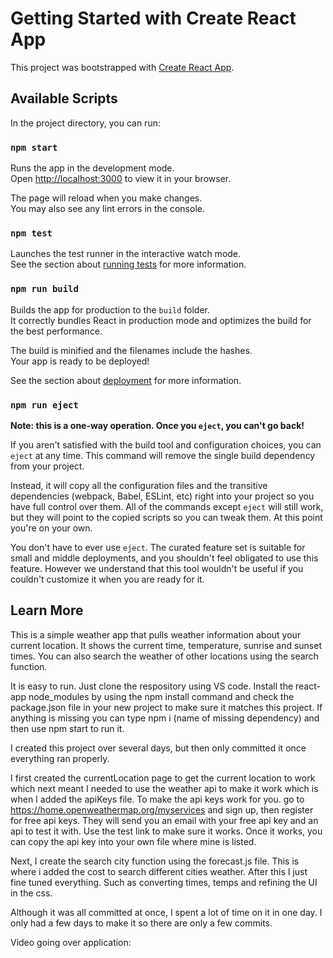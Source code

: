 # Getting Started with Create React App

This project was bootstrapped with [Create React App](https://github.com/facebook/create-react-app).

## Available Scripts

In the project directory, you can run:

### `npm start`

Runs the app in the development mode.\
Open [http://localhost:3000](http://localhost:3000) to view it in your browser.

The page will reload when you make changes.\
You may also see any lint errors in the console.

### `npm test`

Launches the test runner in the interactive watch mode.\
See the section about [running tests](https://facebook.github.io/create-react-app/docs/running-tests) for more information.

### `npm run build`

Builds the app for production to the `build` folder.\
It correctly bundles React in production mode and optimizes the build for the best performance.

The build is minified and the filenames include the hashes.\
Your app is ready to be deployed!

See the section about [deployment](https://facebook.github.io/create-react-app/docs/deployment) for more information.

### `npm run eject`

**Note: this is a one-way operation. Once you `eject`, you can't go back!**

If you aren't satisfied with the build tool and configuration choices, you can `eject` at any time. This command will remove the single build dependency from your project.

Instead, it will copy all the configuration files and the transitive dependencies (webpack, Babel, ESLint, etc) right into your project so you have full control over them. All of the commands except `eject` will still work, but they will point to the copied scripts so you can tweak them. At this point you're on your own.

You don't have to ever use `eject`. The curated feature set is suitable for small and middle deployments, and you shouldn't feel obligated to use this feature. However we understand that this tool wouldn't be useful if you couldn't customize it when you are ready for it.

## Learn More

This is a simple weather app that pulls weather information about your current location. 
It shows the current time, temperature, sunrise and sunset times. You can also search 
the weather of other locations using the search function.

It is easy to run. Just clone the respository using VS code. Install the react-app node_modules
 by using the npm install command and check the package.json file in your new project to make 
 sure it matches this project. If anything is missing you can type npm i (name of missing dependency)
 and then use npm start to run it.

 I created this project over several days, but then only committed it once everything ran properly. 

 I first created the currentLocation page to get the current location to work which next meant I needed
  to use the weather api to make it work which is when I added the apiKeys file. To make the api keys work for you. 
  go to https://home.openweathermap.org/myservices and sign up, then register for free api keys. They will send you 
  an email with your free api key and an api to test it with. Use the test link to make sure it works. Once it works, 
  you can copy the api key into your own file where mine is listed.

  Next, I create the search city function using the forecast.js file. This is where i added the cost to search different
  cities weather. After this I just fine tuned everything. Such as converting times, temps and refining the UI in the css.

  Although it was all committed at once, I spent a lot of time on it in one day. I only had a few days to make it so 
  there are only a few commits.

  Video going over application: 